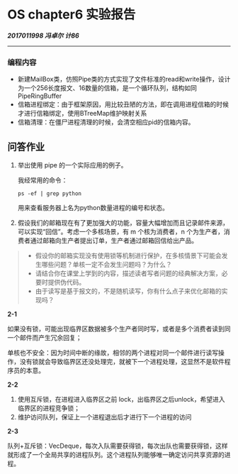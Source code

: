 # OS chapter6 实验报告

***2017011998 冯卓尔 计86***

---

### 编程内容

-  新建MailBox类，仿照Pipe类的方式实现了文件标准的read和write操作，设计为一个256长度报文、16数量的信箱，是一个循环队列，结构如同PipeRingBuffer
- 信箱进程绑定：由于框架原因，用比较丑陋的方法，即在调用进程信箱的时候才进行信箱绑定，使用BTreeMap维护映射关系
- 信箱清理：在僵尸进程清理的时候，会清空相应pid的信箱内容。

## 问答作业

1. 举出使用 pipe 的一个实际应用的例子。

   我经常用的命令：

   ```
   ps -ef | grep python
   ```

   用来查看服务器上名为python数量进程的编号和状态。

2. 假设我们的邮箱现在有了更加强大的功能，容量大幅增加而且记录邮件来源，可以实现“回信”。考虑一个多核场景，有 m 个核为消费者，n 个为生产者，消费者通过邮箱向生产者提出订单，生产者通过邮箱回信给出产品。

> - 假设你的邮箱实现没有使用锁等机制进行保护，在多核情景下可能会发生哪些问题？单核一定不会发生问题吗？为什么？
> - 请结合你在课堂上学到的内容，描述读者写者问题的经典解决方案，必要时提供伪代码。
> - 由于读写是基于报文的，不是随机读写，你有什么点子来优化邮箱的实现吗？

**2-1** 

如果没有锁，可能出现临界区数据被多个生产者同时写，或者是多个消费者读到同一个邮件而产生冗余回复；

单核也不安全：因为时间中断的缘故，相邻的两个进程对同一个邮件进行读写操作，没有锁就会导致临界区还没处理完，就被下一个进程处理，这显然不是软件程序员的本意。

**2-2**

1. 使用互斥锁，在进程进入临界区之前 lock，出临界区之后unlock，希望进入临界区的进程竞争锁；
2. 维护访问队列，保证上一个进程退出后才进行下一个进程的访问

**2-3**

队列+互斥锁：VecDeque，每次入队需要获得锁，每次出队也需要获得锁，这样就形成了一个全局共享的进程队列。这个进程队列能够唯一确定访问共享资源的进程。